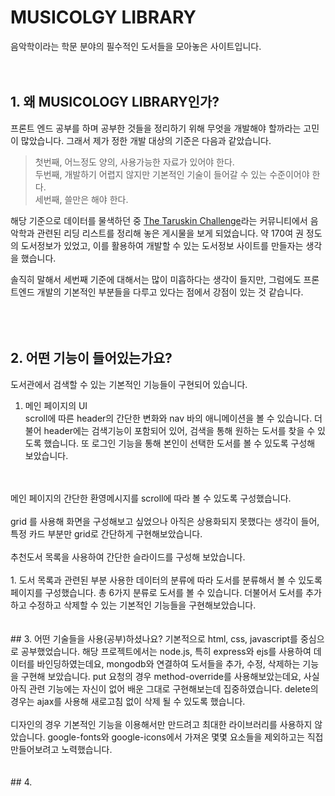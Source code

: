# MUSICOLGY LIBRARY
음악학이라는 학문 분야의 필수적인 도서들을 모아놓은 사이트입니다.
<br>
<br>
<br>
## 1. 왜 MUSICOLOGY LIBRARY인가?
 프론트 엔드 공부를 하며 공부한 것들을 정리하기 위해 무엇을 개발해야 할까라는 고민이 많았습니다. 그래서 제가 정한 개발 대상의 기준은 다음과 같았습니다.  
 >첫번째, 어느정도 양의, 사용가능한 자료가 있어야 한다.  
 >두번째, 개발하기 어렵지 않지만 기본적인 기술이 들어갈 수 있는 수준이어야 한다.  
 >세번째, 쓸만은 해야 한다.
 
 해당 기준으로 데이터를 물색하던 중 [The Taruskin Challenge](https://taruskinchallenge.com/musicology-must-reads-2/)라는 커뮤니티에서 음악학과 관련된 리딩 리스트를 정리해 놓은 게시물을 보게 되었습니다. 약 170여 권 정도의 도서정보가 있었고, 이를 활용하여 개발할 수 있는 도서정보 사이트를 만들자는 생각을 했습니다. 
  
 솔직히 말해서 세번째 기준에 대해서는 많이 미흡하다는 생각이 들지만, 그럼에도 프론트엔드 개발의 기본적인 부분들을 다루고 있다는 점에서 강점이 있는 것 같습니다.  
<br>
<br>
<br>
## 2. 어떤 기능이 들어있는가요?
 도서관에서 검색할 수 있는 기본적인 기능들이 구현되어 있습니다.

1. 메인 페이지의 UI  
 scroll에 따른 header의 간단한 변화와 nav 바의 애니메이션을 볼 수 있습니다. 더불어 header에는 검색기능이 포함되어 있어, 검색을 통해 원하는 도서를 찾을 수 있도록 했습니다. 또 로그인 기능을 통해 본인이 선택한 도서를 볼 수 있도록 구성해 보았습니다.
 <br>
 <br> 
 메인 페이지의 간단한 환영메시지를 scroll에 따라 볼 수 있도록 구성했습니다. 
 <br>
 <br>
 grid 를 사용해 화면을 구성해보고 싶었으나 아직은 상용화되지 못했다는 생각이 들어, 특정 카드 부분만 grid로 간단하게 구현해보았습니다.
  <br>
  <br>
 추천도서 목록을 사용하여 간단한 슬라이드를 구성해 보았습니다.
  <br>
  <br>
1. 도서 목록과 관련된 부분  
 사용한 데이터의 분류에 따라 도서를 분류해서 볼 수 있도록 페이지를 구성했습니다. 총 6가지 분류로 도서를 볼 수 있습니다. 더불어서 도서를 추가하고 수정하고 삭제할 수 있는 기본적인 기능들을 구현해보았습니다.
 <br>
 <br>
 <br>
## 3. 어떤 기술들을 사용(공부)하셨나요?
 기본적으로 html, css, javascript를 중심으로 공부했었습니다. 해당 프로젝트에서는 node.js, 특히 express와 ejs를 사용하여 데이터를 바인딩하였는데요, mongodb와 연결하여 도서들을 추가, 수정, 삭제하는 기능을 구현해 보았습니다. put 요청의 경우 method-override를 사용해보았는데요, 사실 아직 관련 기능에는 자신이 없어 배운 그대로 구현해보는데 집중하였습니다. delete의 경우는 ajax를 사용해 새로고침 없이 삭제 될 수 있도록 했습니다.
 <br>
 <br>
 디자인의 경우 기본적인 기능을 이용해서만 만드려고 최대한 라이브러리를 사용하지 않았습니다. google-fonts와 google-icons에서 가져온 몇몇 요소들을 제외하고는 직접 만들어보려고 노력했습니다.
 <br>
 <br>
 <br>
 ## 4. 
 